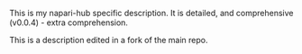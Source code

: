 This is my napari-hub specific description. It is detailed, and comprehensive (v0.0.4) - extra comprehension.

This is a description edited in a fork of the main repo.
